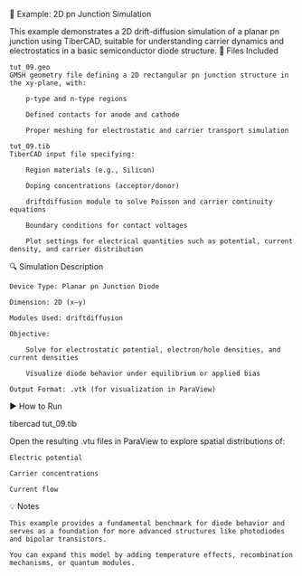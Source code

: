 📄 Example: 2D pn Junction Simulation

This example demonstrates a 2D drift-diffusion simulation of a planar pn junction using TiberCAD, suitable for understanding carrier dynamics and electrostatics in a basic semiconductor diode structure.
🧪 Files Included

    tut_09.geo
    GMSH geometry file defining a 2D rectangular pn junction structure in the xy-plane, with:

        p-type and n-type regions

        Defined contacts for anode and cathode

        Proper meshing for electrostatic and carrier transport simulation

    tut_09.tib
    TiberCAD input file specifying:

        Region materials (e.g., Silicon)

        Doping concentrations (acceptor/donor)

        driftdiffusion module to solve Poisson and carrier continuity equations

        Boundary conditions for contact voltages

        Plot settings for electrical quantities such as potential, current density, and carrier distribution

🔍 Simulation Description

    Device Type: Planar pn Junction Diode

    Dimension: 2D (x–y)

    Modules Used: driftdiffusion

    Objective:

        Solve for electrostatic potential, electron/hole densities, and current densities

        Visualize diode behavior under equilibrium or applied bias

    Output Format: .vtk (for visualization in ParaView)

▶️ How to Run

tibercad tut_09.tib

Open the resulting .vtu files in ParaView to explore spatial distributions of:

    Electric potential

    Carrier concentrations

    Current flow

💡 Notes

    This example provides a fundamental benchmark for diode behavior and serves as a foundation for more advanced structures like photodiodes and bipolar transistors.

    You can expand this model by adding temperature effects, recombination mechanisms, or quantum modules.
